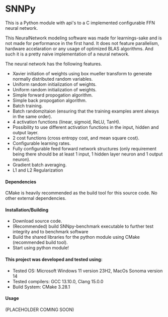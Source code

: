 # SNNPy
This is a Python module with api's to a C implemented configurable FFN neural network. 

This NeuralNetwork modeling software was made for learnings-sake and is not made for performance in the first hand. It does not feature parallelism, hardware accelaration or any usage of optimized BLAS algorithms. 
And such it is a pretty naive implementation of a neural network.

The neural network has the following features.
- Xavier initiation of weights using box mueller transform to generate normally distributed random variables.
- Uniform random initialization of weights.
- Uniform random initialization of weights.
- Simple forward propogation algorithm.
- Simple back propogation algorithm.
- Batch training.
- Batch randomzitaion (ensuring that the training examples arent always in the same order).
- 4 activation functions (linear, sigmoid, ReLU, TanH).
- Possibility to use different activation functions in the input, hidden and output layer.
- 2 cost functions (cross entropy cost, and mean square cost).
- Configurable learning rates.
- Fully configurable feed forward network structures (only requirement being there should be at least 1 input, 1 hidden layer neuron and 1 output neuron).
- Gradient batch averaging.
- L1 and L2 Regularization
  
#### Dependencies
CMake is heavily recommended as the build tool for this source code.
No other external dependencies.

#### Installation/Building
- Download source code.
- (Recommended) build SNNpy-benchmark executable to further test integrity and to benchmark software
- Build the shared libraries for the python module using CMake (recommended build tool).
- Start using python module!

#### This project was developed and tested using:
- Tested OS: Microsoft Windows 11 version 23H2, MacOs Sonoma version 14
- Tested compilers: GCC 13.10.0, Clang 15.0.0
- Build System: CMake 3.28.1

#### Usage
(PLACEHOLDER COMING SOON)
